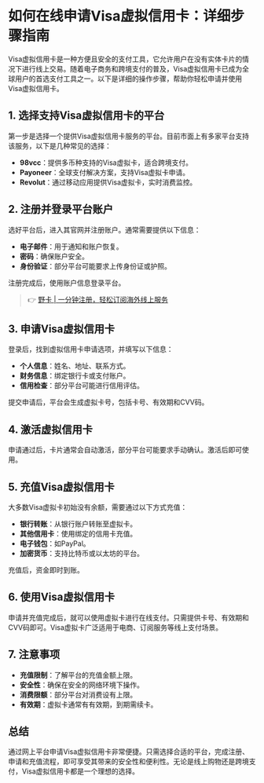 # 如何在线申请Visa虚拟信用卡：详细步骤指南

Visa虚拟信用卡是一种方便且安全的支付工具，它允许用户在没有实体卡片的情况下进行线上交易。随着电子商务和跨境支付的普及，Visa虚拟信用卡已成为全球用户的首选支付工具之一。以下是详细的操作步骤，帮助你轻松申请并使用Visa虚拟信用卡。

## 1. 选择支持Visa虚拟信用卡的平台

第一步是选择一个提供Visa虚拟信用卡服务的平台。目前市面上有多家平台支持该服务，以下是几种常见的选择：

- **98vcc**：提供多币种支持的Visa虚拟卡，适合跨境支付。
- **Payoneer**：全球支付解决方案，支持Visa虚拟卡申请。
- **Revolut**：通过移动应用提供Visa虚拟卡，实时消费监控。

## 2. 注册并登录平台账户

选好平台后，进入其官网并注册账户。通常需要提供以下信息：

- **电子邮件**：用于通知和账户恢复。
- **密码**：确保账户安全。
- **身份验证**：部分平台可能要求上传身份证或护照。

注册完成后，使用账户信息登录平台。

> 👉 [野卡 | 一分钟注册，轻松订阅海外线上服务](https://bbtdd.com/yeka)

## 3. 申请Visa虚拟信用卡

登录后，找到虚拟信用卡申请选项，并填写以下信息：

- **个人信息**：姓名、地址、联系方式。
- **财务信息**：绑定银行卡或支付账户。
- **信用检查**：部分平台可能进行信用评估。

提交申请后，平台会生成虚拟卡号，包括卡号、有效期和CVV码。

## 4. 激活虚拟信用卡

申请通过后，卡片通常会自动激活，部分平台可能要求手动确认。激活后即可使用。

## 5. 充值Visa虚拟信用卡

大多数Visa虚拟卡初始没有余额，需要通过以下方式充值：

- **银行转账**：从银行账户转账至虚拟卡。
- **其他信用卡**：使用绑定的信用卡充值。
- **电子钱包**：如PayPal。
- **加密货币**：支持比特币或以太坊的平台。

充值后，资金即时到账。

## 6. 使用Visa虚拟信用卡

申请并充值完成后，就可以使用虚拟卡进行在线支付。只需提供卡号、有效期和CVV码即可。Visa虚拟卡广泛适用于电商、订阅服务等线上支付场景。

## 7. 注意事项

- **充值限制**：了解平台的充值金额上限。
- **安全性**：确保在安全的网络环境下操作。
- **消费限额**：部分平台对消费设有上限。
- **有效期**：虚拟卡通常有有效期，到期需续卡。

## 总结

通过网上平台申请Visa虚拟信用卡非常便捷。只需选择合适的平台，完成注册、申请和充值流程，即可享受其带来的安全性和便利性。无论是线上购物还是跨境支付，Visa虚拟信用卡都是一个理想的选择。